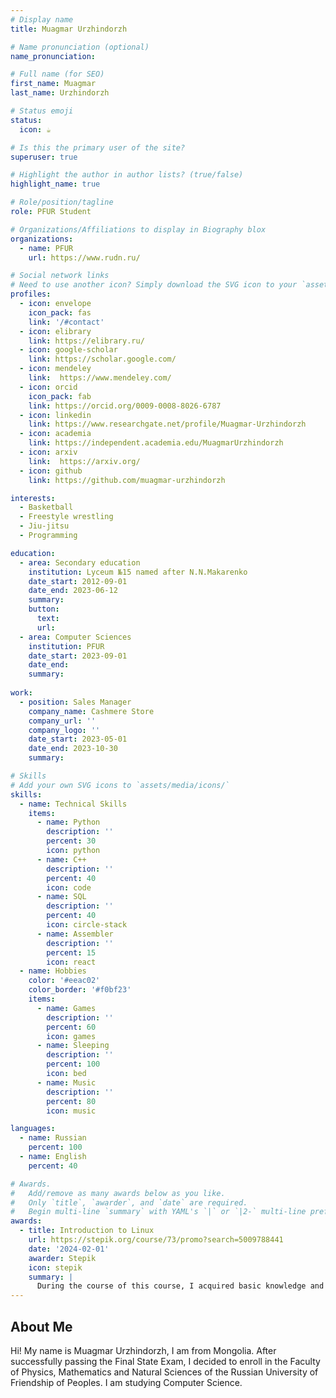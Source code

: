 ```yaml
---
# Display name
title: Muagmar Urzhindorzh

# Name pronunciation (optional)
name_pronunciation: 

# Full name (for SEO)
first_name: Muagmar
last_name: Urzhindorzh

# Status emoji
status:
  icon: ☕️

# Is this the primary user of the site?
superuser: true

# Highlight the author in author lists? (true/false)
highlight_name: true

# Role/position/tagline
role: PFUR Student

# Organizations/Affiliations to display in Biography blox
organizations:
  - name: PFUR
    url: https://www.rudn.ru/

# Social network links
# Need to use another icon? Simply download the SVG icon to your `assets/media/icons/` folder.
profiles:
  - icon: envelope
    icon_pack: fas
    link: '/#contact'
  - icon: elibrary
    link: https://elibrary.ru/
  - icon: google-scholar
    link: https://scholar.google.com/
  - icon: mendeley
    link:  https://www.mendeley.com/
  - icon: orcid
    icon_pack: fab
    link: https://orcid.org/0009-0008-8026-6787
  - icon: linkedin
    link: https://www.researchgate.net/profile/Muagmar-Urzhindorzh
  - icon: academia
    link: https://independent.academia.edu/MuagmarUrzhindorzh
  - icon: arxiv
    link:  https://arxiv.org/
  - icon: github
    link: https://github.com/muagmar-urzhindorzh

interests:
  - Basketball
  - Freestyle wrestling
  - Jiu-jitsu
  - Programming

education:
  - area: Secondary education
    institution: Lyceum №15 named after N.N.Makarenko
    date_start: 2012-09-01
    date_end: 2023-06-12
    summary: 
    button:
      text:
      url: 
  - area: Computer Sciences
    institution: PFUR
    date_start: 2023-09-01
    date_end: 
    summary:
  
work:
  - position: Sales Manager
    company_name: Cashmere Store
    company_url: ''
    company_logo: ''
    date_start: 2023-05-01
    date_end: 2023-10-30
    summary: 

# Skills
# Add your own SVG icons to `assets/media/icons/`
skills:
  - name: Technical Skills
    items:
      - name: Python
        description: ''
        percent: 30
        icon: python
      - name: C++
        description: ''
        percent: 40
        icon: code
      - name: SQL
        description: ''
        percent: 40
        icon: circle-stack
      - name: Assembler
        description: ''
        percent: 15
        icon: react
  - name: Hobbies
    color: '#eeac02'
    color_border: '#f0bf23'
    items:
      - name: Games
        description: ''
        percent: 60
        icon: games
      - name: Sleeping
        description: ''
        percent: 100
        icon: bed
      - name: Music
        description: ''
        percent: 80
        icon: music

languages:
  - name: Russian
    percent: 100
  - name: English
    percent: 40

# Awards.
#   Add/remove as many awards below as you like.
#   Only `title`, `awarder`, and `date` are required.
#   Begin multi-line `summary` with YAML's `|` or `|2-` multi-line prefix and indent 2 spaces below.
awards:
  - title: Introduction to Linux
    url: https://stepik.org/course/73/promo?search=5009788441
    date: '2024-02-01'
    awarder: Stepik
    icon: stepik
    summary: |
      During the course of this course, I acquired basic knowledge and skills in handling the Linux operating system.
---
```


## About Me

Hi! My name is Muagmar Urzhindorzh, I am from Mongolia. After successfully passing the Final State Exam, I decided to enroll in the Faculty of Physics, Mathematics and Natural Sciences of the Russian University of Friendship of Peoples. I am studying Computer Science.
